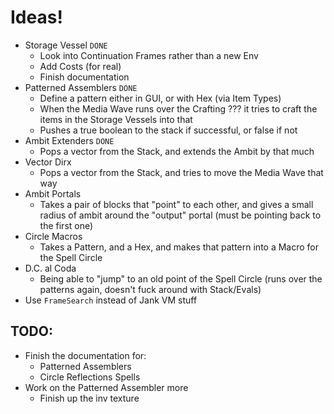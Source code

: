 # Ideas!
* Storage Vessel `DONE`
  * Look into Continuation Frames rather than a new Env 
  * Add Costs (for real)
  * Finish documentation
* Patterned Assemblers `DONE`
  * Define a pattern either in GUI, or with Hex (via Item Types)
  * When the Media Wave runs over the Crafting ??? it tries to craft the items in the Storage Vessels into that
  * Pushes a true boolean to the stack if successful, or false if not
* Ambit Extenders `DONE`
  * Pops a vector from the Stack, and extends the Ambit by that much
* Vector Dirx
  * Pops a vector from the Stack, and tries to move the Media Wave that way
* Ambit Portals
  * Takes a pair of blocks that "point" to each other, and gives a small radius of ambit around the "output" portal (must be pointing back to the first one)
* Circle Macros
  * Takes a Pattern, and a Hex, and makes that pattern into a Macro for the Spell Circle
* D.C. al Coda
  * Being able to "jump" to an old point of the Spell Circle (runs over the patterns again, doesn't fuck around with Stack/Evals)
* Use `FrameSearch` instead of Jank VM stuff

## TODO:
* Finish the documentation for:
  * Patterned Assemblers
  * Circle Reflections Spells
* Work on the Patterned Assembler more
  * Finish up the inv texture
